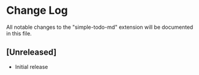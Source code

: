 # Change Log

All notable changes to the "simple-todo-md" extension will be documented in this file.

## [Unreleased]

- Initial release

